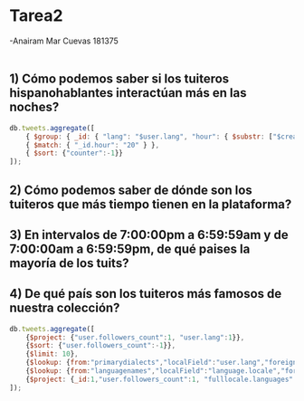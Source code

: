 # Tarea2
-Anairam Mar Cuevas 181375
<br>
<br>
## 1) Cómo podemos saber si los tuiteros hispanohablantes interactúan más en las noches?

```javascript
db.tweets.aggregate([ 
    { $group: { _id: { "lang": "$user.lang", "hour": { $substr: ["$created_at", 11, 2] } }, "counter": { $count: {} } } }, 
    { $match: { "_id.hour": "20" } }, 
    { $sort: {"counter":-1}}
]);
```
## 2) Cómo podemos saber de dónde son los tuiteros que más tiempo tienen en la plataforma?

## 3) En intervalos de 7:00:00pm a 6:59:59am y de 7:00:00am a 6:59:59pm, de qué paises la mayoría de los tuits?

## 4) De qué país son los tuiteros más famosos de nuestra colección?

```javascript
db.tweets.aggregate([         
    {$project: {"user.followers_count":1, "user.lang":1}}, 
    {$sort: {"user.followers_count":-1}},   
    {$limit: 10},
    {$lookup: {from:"primarydialects","localField":"user.lang","foreignField":"lang","as":"language"}},
    {$lookup: {from:"languagenames","localField":"language.locale","foreignField":"locale","as":"fulllocale"}},
    {$project: {_id:1,"user.followers_count":1, "fulllocale.languages":1}}
]);

```
